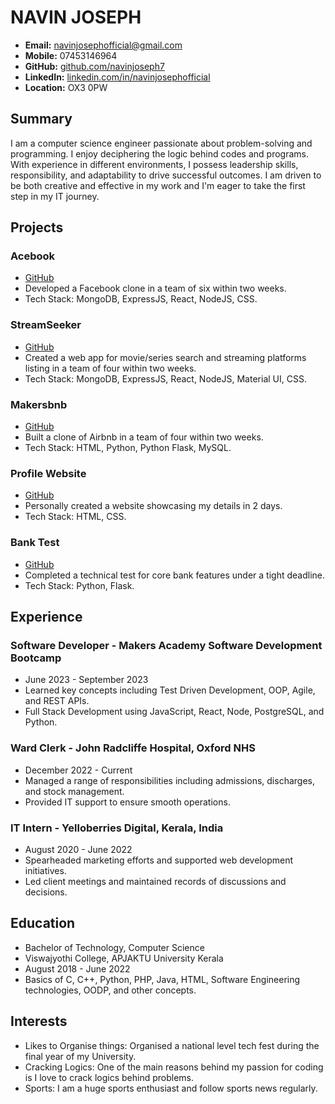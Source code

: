 # NAVIN JOSEPH

- **Email:** navinjosephofficial@gmail.com
- **Mobile:** 07453146964
- **GitHub:** [github.com/navinjoseph7](https://github.com/navinjoseph7)
- **LinkedIn:** [linkedin.com/in/navinjosephofficial](https://www.linkedin.com/in/navinjosephofficial)
- **Location:** OX3 0PW

## Summary

I am a computer science engineer passionate about problem-solving and programming. I enjoy deciphering the logic behind codes and programs. With experience in different environments, I possess leadership skills, responsibility, and adaptability to drive successful outcomes. I am driven to be both creative and effective in my work and I'm eager to take the first step in my IT journey.

## Projects

### Acebook
- [GitHub](https://github.com/navinjoseph7/Acebook)
- Developed a Facebook clone in a team of six within two weeks.
- Tech Stack: MongoDB, ExpressJS, React, NodeJS, CSS.

### StreamSeeker
- [GitHub](https://github.com/navinjoseph7/StreamSeeker)
- Created a web app for movie/series search and streaming platforms listing in a team of four within two weeks.
- Tech Stack: MongoDB, ExpressJS, React, NodeJS, Material UI, CSS.

### Makersbnb
- [GitHub](https://github.com/navinjoseph7/Makersbnb)
- Built a clone of Airbnb in a team of four within two weeks.
- Tech Stack: HTML, Python, Python Flask, MySQL.

### Profile Website
- [GitHub](https://github.com/navinjoseph7/Profile-Website)
- Personally created a website showcasing my details in 2 days.
- Tech Stack: HTML, CSS.

### Bank Test
- [GitHub](https://github.com/navinjoseph7/Bank-Test)
- Completed a technical test for core bank features under a tight deadline.
- Tech Stack: Python, Flask.

## Experience

### Software Developer - Makers Academy Software Development Bootcamp
- June 2023 - September 2023
- Learned key concepts including Test Driven Development, OOP, Agile, and REST APIs.
- Full Stack Development using JavaScript, React, Node, PostgreSQL, and Python.

### Ward Clerk - John Radcliffe Hospital, Oxford NHS
- December 2022 - Current
- Managed a range of responsibilities including admissions, discharges, and stock management.
- Provided IT support to ensure smooth operations.

### IT Intern - Yelloberries Digital, Kerala, India
- August 2020 - June 2022
- Spearheaded marketing efforts and supported web development initiatives.
- Led client meetings and maintained records of discussions and decisions.

## Education

- Bachelor of Technology, Computer Science
- Viswajyothi College, APJAKTU University Kerala
- August 2018 - June 2022
- Basics of C, C++, Python, PHP, Java, HTML, Software Engineering technologies, OODP, and other concepts.

## Interests

- Likes to Organise things: Organised a national level tech fest during the final year of my University.
- Cracking Logics: One of the main reasons behind my passion for coding is I love to crack logics behind problems.
- Sports: I am a huge sports enthusiast and follow sports news regularly.
